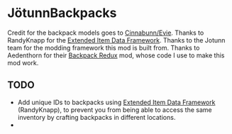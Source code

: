 # JötunnBackpacks

Credit for the backpack models goes to [Cinnabunn/Evie](https://github.com/capnbubs).
Thanks to RandyKnapp for the [Extended Item Data Framework](https://github.com/RandyKnapp/ValheimMods/tree/main/ExtendedItemDataFramework).
Thanks to the Jotunn team for the modding framework this mod is built from.
Thanks to Aedenthorn for their [Backpack Redux]() mod, whose code I use to make this mod work.

## TODO
* Add unique IDs to backpacks using [Extended Item Data Framework](https://github.com/RandyKnapp/ValheimMods/tree/main/ExtendedItemDataFramework) (RandyKnapp), to prevent you from being able to access the same inventory by crafting backpacks in different locations.
* 